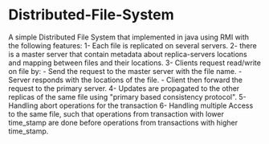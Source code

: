 Distributed-File-System
=======================

A simple Distributed File System that implemented in java using RMI with the following features: 1- Each file is replicated on several servers. 2- there is a master server that contain metadata about replica-servers locations and mapping between files and their locations. 3- Clients request read/write on file by: - Send the request to the master server with the file name. - Server responds with the locations of the file. - Client then forward the request to the primary server. 4- Updates are propagated to the other replicas of the same file using "primary based consistency protocol". 5- Handling abort operations for the transaction 6- Handling multiple Access to the same file, such that operations from transaction with lower time_stamp are done before operations from transactions with higher time_stamp.
